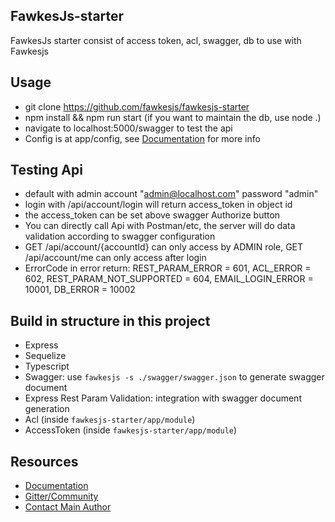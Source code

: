 ## FawkesJs-starter
FawkesJs starter consist of access token, acl, swagger, db to use with Fawkesjs

## Usage
- git clone https://github.com/fawkesjs/fawkesjs-starter
- npm install && npm run start (if you want to maintain the db, use node .)
- navigate to localhost:5000/swagger to test the api
- Config is at app/config, see [Documentation](https://github.com/fawkesjs/fawkesjs/tree/master/doc) for more info

## Testing Api
- default with admin account "admin@localhost.com" password "admin"
- login with /api/account/login will return access_token in object id
- the access_token can be set above swagger Authorize button
- You can directly call Api with Postman/etc, the server will do data validation according to swagger configuration
- GET /api/account/{accountId} can only access by ADMIN role, GET /api/account/me can only access after login
- ErrorCode in error return: REST_PARAM_ERROR = 601, ACL_ERROR = 602, REST_PARAM_NOT_SUPPORTED = 604, EMAIL_LOGIN_ERROR = 10001, DB_ERROR = 10002

## Build in structure in this project
- Express
- Sequelize
- Typescript
- Swagger: use `fawkesjs -s ./swagger/swagger.json` to generate swagger document
- Express Rest Param Validation: integration with swagger document generation
- Acl (inside `fawkesjs-starter/app/module`)
- AccessToken (inside `fawkesjs-starter/app/module`)

## Resources
- [Documentation](https://github.com/fawkesjs/fawkesjs/tree/master/doc)
- [Gitter/Community](https://gitter.im/fawkesjs)
- [Contact Main Author](https://gitter.im/nghenglim)
